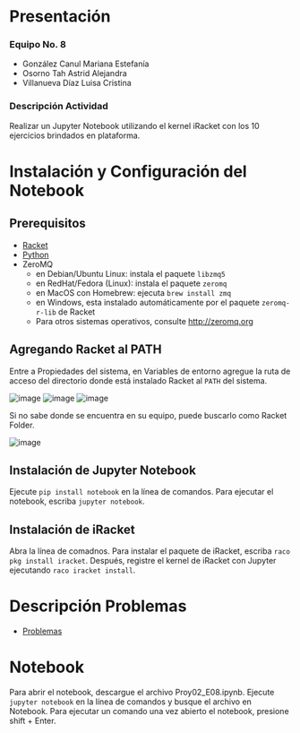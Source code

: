 # Presentación
### **Equipo No. 8** 
- González Canul Mariana Estefanía 
- Osorno Tah Astrid Alejandra
- Villanueva Díaz Luisa Cristina

### Descripción Actividad
Realizar un Jupyter Notebook utilizando el kernel iRacket con los 10 ejercicios brindados en plataforma.

# Instalación y Configuración del Notebook
## **Prerequisitos**
- [Racket](https://racket-lang.org/)
- [Python](https://www.python.org/downloads/)
- ZeroMQ
  - en Debian/Ubuntu Linux: instala el paquete `libzmq5` 
  - en RedHat/Fedora (Linux): instala el paquete `zeromq`
  - en MacOS con Homebrew: ejecuta `brew install zmq`
  - en Windows, esta instalado automáticamente por el paquete `zeromq-r-lib` de Racket
  - Para otros sistemas operativos, consulte http://zeromq.org

## **Agregando Racket al PATH**
Entre a Propiedades del sistema, en Variables de entorno agregue la ruta de acceso del directorio donde está instalado Racket al `PATH` del sistema.

![image](https://github.com/marglezc/Programacion-Funcional-EQ08/assets/144637940/2a594f71-81cd-46ca-9001-618a248c9906)
![image](https://github.com/marglezc/Programacion-Funcional-EQ08/assets/144637940/23764360-e132-4916-989c-589005715128)
![image](https://github.com/marglezc/Programacion-Funcional-EQ08/assets/144637940/d44ee4aa-5742-4418-a11e-ffc90ba7a1b0)


Si no sabe donde se encuentra en su equipo, puede buscarlo como Racket Folder.

![image](https://github.com/marglezc/Programacion-Funcional-EQ08/assets/144637940/2d269d07-29ac-4104-a5f2-2683000869ab)

## **Instalación de Jupyter Notebook**
Ejecute `pip install notebook` en la línea de comandos.
Para ejecutar el notebook, escriba `jupyter notebook`.

## **Instalación de iRacket**

Abra la línea de comadnos. Para instalar el paquete de iRacket, escriba `raco pkg install iracket`.
Después, registre el kernel de iRacket con Jupyter ejecutando `raco iracket install`.

# Descripción Problemas
- [Problemas](https://github.com/marglezc/Programacion-Funcional-EQ08/blob/Archivos/Ejecuci%C3%B3nProblemas.md)

# Notebook
Para abrir el notebook, descargue el archivo Proy02_E08.ipynb. Ejecute `jupyter notebook` en la línea de comandos y busque el archivo en Notebook.
Para ejecutar un comando una vez abierto el notebook, presione shift + Enter.
